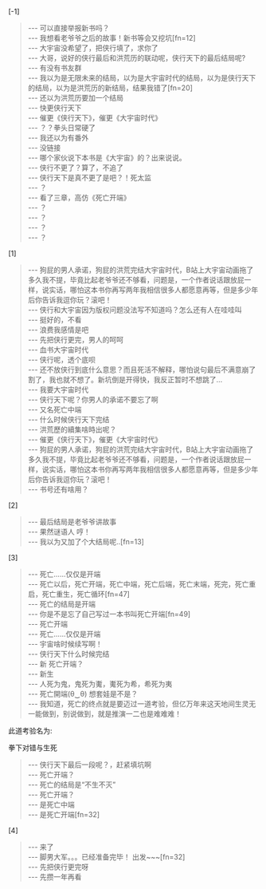 
[-1] 
>--- 可以直接举报新书吗？<br>
>--- 我想看老爷爷之后的故事！新书等会又挖坑[fn=12]<br>
>--- 大宇宙没希望了，把侠行填了，求你了<br>
>--- 大哥，说好的侠行最后和洪荒历的联动呢，侠行天下的最后结局呢?<br>
>--- 有没有书友群<br>
>--- 我以为是无限未来的结局，以为是大宇宙时代的结局，以为是侠行天下的结局，以为是洪荒历的新结局，结果我错了[fn=20]<br>
>--- 还以为洪荒历要加一个结局<br>
>--- 快更侠行天下<br>
>--- 催更《侠行天下》，催更《大宇宙时代》<br>
>--- ？？拳头日常硬了<br>
>--- 我还以为有番外<br>
>--- 没链接<br>
>--- 哪个家伙说下本书是《大宇宙》的？出来说说。<br>
>--- 侠行不更了？算了，不追了<br>
>--- 侠行天下是真不更了是吧？！死太监<br>
>--- ？<br>
>--- 看了三章，高仿《死亡开端》<br>
>--- ？<br>
>--- ？<br>
>--- ？<br>
>--- ？<br>

[1] 
>--- 狗屁的男人承诺，狗屁的洪荒完结大宇宙时代，B站上大宇宙动画拖了多久我不提，毕竟比起老爷爷还不够看，问题是，一个作者说话跟放屁一样，说实话，哪怕这本书你再写两年我相信很多人都愿意再等，但是多少年后你告诉我逗你玩？滚吧！<br>
>--- 侠行和大宇宙因为版权问题没法写不知道吗？怎么还有人在哇哇叫<br>
>--- 挺好的，不看<br>
>--- 浪费我感情是吧<br>
>--- 先把侠行更完，男人的呵呵<br>
>--- 血书大宇宙时代<br>
>--- 侠行呢，透个底呗<br>
>--- 还不放侠行到底什么意思？而且死活不解释，哪怕说句最后不满意崩了割了，我也就不想了。新坑倒是开得快，我反正暂时不想跳了…<br>
>--- 我要大宇宙时代<br>
>--- 侠行天下呢？你男人的承诺不要忘了啊<br>
>--- 又名死亡中端<br>
>--- 什么时候侠行天下完结<br>
>--- 洪荒歷的續集啥時出呢？<br>
>--- 催更《侠行天下》，催更《大宇宙时代》<br>
>--- 狗屁的男人承诺，狗屁的洪荒完结大宇宙时代，B站上大宇宙动画拖了多久我不提，毕竟比起老爷爷还不够看，问题是，一个作者说话跟放屁一样，说实话，哪怕这本书你再写两年我相信很多人都愿意再等，但是多少年后你告诉我逗你玩？滚吧！<br>
>--- 书号还有啥用？<br>

[2] 
>--- 最后结局是老爷爷讲故事<br>
>--- 果然谜语人 哼！<br>
>--- 我以为又加了个大结局呢..[fn=13]<br>

[3] 
>--- 死亡......仅仅是开端<br>
>--- 死亡以后，死亡开端，死亡中端，死亡后端，死亡末端，死完，死亡重启，死亡重生，死亡循环[fn=47]<br>
>--- 死亡的结局是开端<br>
>--- 你是不是忘了自己写过一本书叫死亡开端[fn=49]<br>
>--- 死亡开端<br>
>--- 死亡......仅仅是开端<br>
>--- 宇宙啥时候续写啊！<br>
>--- 侠行天下什么时候完结<br>
>--- 新 死亡开端？<br>
>--- 新生<br>
>--- 人死为鬼，鬼死为魙，魙死为希，希死为夷<br>
>--- 死亡開端(⁠θ⁠‿⁠θ⁠)
想套娃是不是？<br>
>--- 我知道，死亡的终点就是要迈过一道考验，但亿万年来这天地间生灵无一能做到，别说做到，就是推演一二也是难难难！








此道考验名为:








拳下对错与生死<br>
>--- 侠行天下最后一段呢？，赶紧填坑啊<br>
>--- 死亡开端？<br>
>--- 死亡的结局是“不生不灭”<br>
>--- 死亡开端？<br>
>--- 是死亡中端<br>
>--- 是死亡开端[fn=32]<br>

[4] 
>--- 来了<br>
>--- 脚男大军。。。已经准备完毕！ 出发~~~[fn=32]<br>
>--- 先把侠行更完呀<br>
>--- 先攒一年再看<br>
